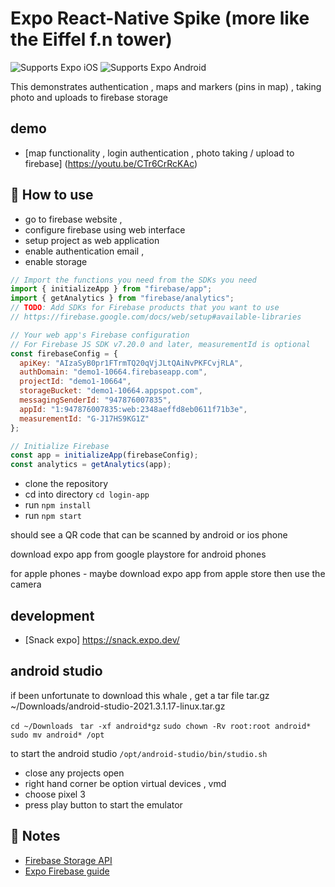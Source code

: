 # Expo React-Native Spike (more like the Eiffel f.n tower)

<p>
  <!-- iOS -->
  <img alt="Supports Expo iOS" longdesc="Supports Expo iOS" src="https://img.shields.io/badge/iOS-4630EB.svg?style=flat-square&logo=APPLE&labelColor=999999&logoColor=fff" />
  <!-- Android -->
  <img alt="Supports Expo Android" longdesc="Supports Expo Android" src="https://img.shields.io/badge/Android-4630EB.svg?style=flat-square&logo=ANDROID&labelColor=A4C639&logoColor=fff" />
</p>

This demonstrates authentication , maps and markers (pins in map) , taking photo and uploads to firebase storage

## demo

- [map functionality , login authentication , photo taking / upload to firebase] (https://youtu.be/CTr6CrRcKAc)

## 🚀 How to use

- go to firebase website ,
- configure firebase using web interface 
- setup project as web application
- enable authentication email ,
- enable storage


```js
// Import the functions you need from the SDKs you need
import { initializeApp } from "firebase/app";
import { getAnalytics } from "firebase/analytics";
// TODO: Add SDKs for Firebase products that you want to use
// https://firebase.google.com/docs/web/setup#available-libraries

// Your web app's Firebase configuration
// For Firebase JS SDK v7.20.0 and later, measurementId is optional
const firebaseConfig = {
  apiKey: "AIzaSyB0pr1FTrmTQ20qVjJLtQAiNvPKFCvjRLA",
  authDomain: "demo1-10664.firebaseapp.com",
  projectId: "demo1-10664",
  storageBucket: "demo1-10664.appspot.com",
  messagingSenderId: "947876007835",
  appId: "1:947876007835:web:2348aeffd8eb0611f71b3e",
  measurementId: "G-J17HS9KG1Z"
};

// Initialize Firebase
const app = initializeApp(firebaseConfig);
const analytics = getAnalytics(app);
```

- clone the repository
- cd into directory `cd login-app`
- run `npm install`
- run `npm start`

should see a QR code that can be scanned by android or ios phone

download expo app from google playstore for android phones

for apple phones - maybe download expo app from apple store then use the camera 

## development

- [Snack expo] https://snack.expo.dev/

## android studio

if been unfortunate to download this whale , get a tar file tar.gz
~/Downloads/android-studio-2021.3.1.17-linux.tar.gz

`cd ~/Downloads `
`tar -xf android*gz`
`sudo chown -Rv root:root android*`
`sudo mv android* /opt`

to start the android studio 
`/opt/android-studio/bin/studio.sh` 

- close any projects open
- right hand corner be option virtual devices , vmd
- choose pixel 3
- press play button to start the emulator



## 📝 Notes

- [Firebase Storage API](https://firebase.google.com/docs/storage/web/upload-files)
- [Expo Firebase guide](https://docs.expo.dev/versions/latest/guides/using-firebase/)

